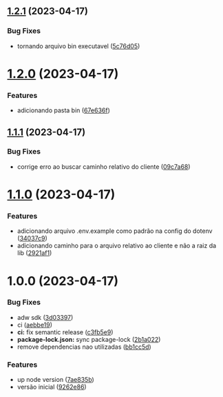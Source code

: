 ## [1.2.1](https://github.com/jhomarolo/aws-secret-to-env/compare/v1.2.0...v1.2.1) (2023-04-17)


### Bug Fixes

* tornando arquivo bin executavel ([5c76d05](https://github.com/jhomarolo/aws-secret-to-env/commit/5c76d056f1a8cd32d922b3a549c6e88bd73dbc18))

# [1.2.0](https://github.com/jhomarolo/aws-secret-to-env/compare/v1.1.1...v1.2.0) (2023-04-17)


### Features

* adicionando pasta bin ([67e636f](https://github.com/jhomarolo/aws-secret-to-env/commit/67e636fba8c59ab558a5271b1f265a14ec19d457))

## [1.1.1](https://github.com/jhomarolo/aws-secret-to-env/compare/v1.1.0...v1.1.1) (2023-04-17)


### Bug Fixes

* corrige erro ao buscar caminho relativo do cliente ([09c7a68](https://github.com/jhomarolo/aws-secret-to-env/commit/09c7a68f26c4a6179880921a7fcef719830296ec))

# [1.1.0](https://github.com/jhomarolo/aws-secret-to-env/compare/v1.0.0...v1.1.0) (2023-04-17)


### Features

* adicionando arquivo .env.example como padrão na config do dotenv ([34037c9](https://github.com/jhomarolo/aws-secret-to-env/commit/34037c9c17e02000564dbc134d0fb57e3af76a08))
* adicionando caminho para o arquivo relativo ao cliente e não a raiz da lib ([2921af1](https://github.com/jhomarolo/aws-secret-to-env/commit/2921af10a6d924bf806529cfe21c209986130223))

# 1.0.0 (2023-04-17)


### Bug Fixes

* adw sdk ([3d03397](https://github.com/jhomarolo/aws-secret-to-env/commit/3d03397162cb9826aa349e21f35e5a1dc9d943b3))
* ci ([aebbe19](https://github.com/jhomarolo/aws-secret-to-env/commit/aebbe196a5d7b80bc875b228727ee98aa512833e))
* **ci:** fix semantic release ([c3fb5e9](https://github.com/jhomarolo/aws-secret-to-env/commit/c3fb5e97e2b8d92f5b48e17e92eba468802c891c))
* **package-lock.json:** sync package-lock ([2b1a022](https://github.com/jhomarolo/aws-secret-to-env/commit/2b1a0229124e48e2504888f0dfd39e84314c759f))
* remove dependencias nao utilizadas ([bb1cc5d](https://github.com/jhomarolo/aws-secret-to-env/commit/bb1cc5dcb34efa1d1bb164b04c7838c907bb868b))


### Features

* up node version ([7ae835b](https://github.com/jhomarolo/aws-secret-to-env/commit/7ae835ba392101746e419e0a9fe845ba1879e86c))
* versão inicial ([9262e86](https://github.com/jhomarolo/aws-secret-to-env/commit/9262e86614c6a5a139728f9bf68088fd924b93f9))
